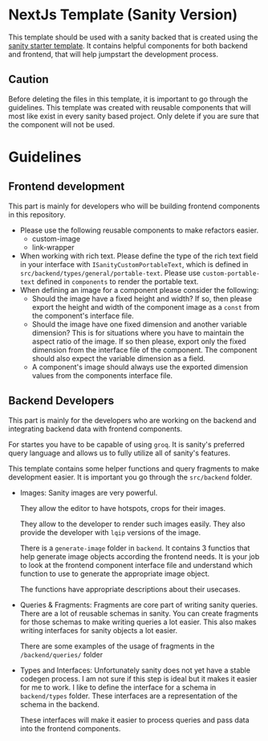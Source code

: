 # NextJs Template (Sanity Version)

This template should be used with a sanity backed that is created using the [sanity starter template](https://github.com/lemon-hive/sanity-starter). It contains helpful components for both backend and frontend, that will help jumpstart the development process.

## Caution

Before deleting the files in this template, it is important to go through the guidelines. This template was created with reusable components that will most like exist in every sanity based project. Only delete if you are sure that the component will not be used.

# Guidelines

## Frontend development

This part is mainly for developers who will be building frontend components in this repository.

- Please use the following reusable components to make refactors easier.
  - custom-image
  - link-wrapper
- When working with rich text. Please define the type of the rich text field in your interface with `ISanityCustomPortableText`, which is defined in `src/backend/types/general/portable-text`. Please use `custom-portable-text` defined in `components` to render the portable text.
- When defining an image for a component please consider the following:
  - Should the image have a fixed height and width? If so, then please export the height and width of the component image as a `const` from the component's interface file.
  - Should the image have one fixed dimension and another variable dimension? This is for situations where you have to maintain the aspect ratio of the image. If so then please, export only the fixed dimension from the interface file of the component. The component should also expect the variable dimension as a field.
  - A component's image should always use the exported dimension values from the components interface file.

## Backend Developers

This part is mainly for the developers who are working on the backend and integrating backend data with frontend components.

For startes you have to be capable of using `groq`. It is sanity's preferred query language and allows us to fully utilize all of sanity's features.

This template contains some helper functions and query fragments to make development easier. It is important you go through the `src/backend` folder.

- Images: Sanity images are very powerful.

  They allow the editor to have hotspots, crops for their images.

  They allow to the developer to render such images easily. They also provide the developer with `lqip` versions of the image.

  There is a `generate-image` folder in `backend`.
  It contains 3 functios that help generate image objects according the frontend needs. It is your job to look at the frontend component interface file and understand which function to use to generate the appropriate image object.

  The functions have appropriate descriptions about their usecases.

- Queries & Fragments: Fragments are core part of writing sanity queries. There are a lot of reusable schemas in sanity. You can create fragments for those schemas to make writing queries a lot easier. This also makes writing interfaces for sanity objects a lot easier.

  There are some examples of the usage of fragments in the `/backend/queries/` folder

- Types and Interfaces: Unfortunately sanity does not yet have a stable codegen process.
  I am not sure if this step is ideal but it makes it easier for me to work.
  I like to define the interface for a schema in `backend/types` folder. These interfaces are a representation of the schema in the backend.

  These interfaces will make it easier to process queries and pass data into the frontend components.
